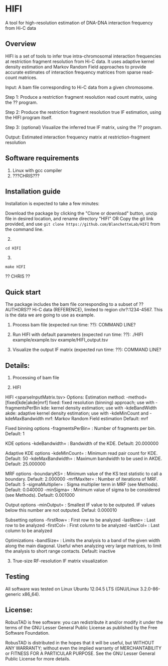 # HIFI
A tool for high-resolution estimation of DNA-DNA interaction frequency from Hi-C data

## Overview
HIFI is a set of tools to infer true intra-chromosomal interaction frequencies at restriction fragment resolution from Hi-C data. 
It uses adaptive kernel density estimation and Markov Random Field approaches to provide accurate estimates of interaction frequency matrices from sparse read-count matrices.

Input: A bam file corresponding to Hi-C data from a given chromosome. 

Step 1: Produce a restriction fragment resolution read count matrix, using the ?? program.

Step 2: Produce the restriction fragment resolution true IF estimation, using the HIFI program itself.

Step 3: (optional) Visualize the inferred true IF matrix, using the ?? program. 

Output: Estimated interaction frequency matrix at restriction-fragment resolution

## Software requirements
1) Linux with gcc compiler
2) ???CHRIS???

## Installation guide
Installation is expected to take a few minutes:

Download the package by clicking the "Clone or download" button, unzip file in desired location, and rename directory "HIFI"
OR
Copy the git link provided, and use ``` git clone https://github.com/BlanchetteLab/HIFI ``` from the command line.

2) 
```
cd HIFI
```
3) 
```
make HIFI
```
?? CHRIS ??

## Quick start
The package includes the bam file corresponding to a subset of ??AUTHORS?? Hi-C data (REFERENCE), limited to region chr?:1234-4567. This is the data we are going to use as example.
1) Process bam file (expected run time: ??):
COMMAND LINE?

2) Run HIFI with default parameters (expected run time: ??):
./HIFI example/example.tsv example/HIFI_output.tsv

3) Visualize the output IF matrix (expected run time: ??):
COMMAND LINE?

## Details:
1) Processing of bam file

2) HIFI

HIFI <sparseInputMatrix.tsv> <sparseOutputMatrix> <options>
Options:
Estimation method:
	-method=[fixed|kde|akde|mrf]
		fixed: fixed resolution (binning) approach; use with -fragmentsPerBin
		kde: kernel density estimation; use with -kdeBandWidth
		akde: adaptive kernel density estimation; use with -kdeMinCount and -kdeMaxBandwidth
		mrf: Markov Random Field estimation
		Default: mrf
	
Fixed binning options
	-fragmentsPerBin=<INTEGER> : Number of fragments per bin. Default: 1

KDE options
	-kdeBandwidth=<FLOAT> : Bandwidth of the KDE. Default: 20.000000

Adaptive KDE options
	-kdeMinCount=<INTEGER> : Minimum read pair count for KDE. Default: 50
	-kdeMaxBandwidth=<FLOAT> : Maximum bandwidth to be used in AKDE. Default: 25.000000

MRF options
	-boundaryKS=<FLOAT> : Minimum value of the KS test statistic to call a boundary. Default: 2.000000
	-mrfMaxIter=<INTEGER> : Number of iterations of MRF. Default: 5
	-sigmaMultiplier=<FLOAT> : Sigma multiplier term in MRF (see Methods). Default: 0.040000
	-minSigma=<FLOAT> : Minimum value of sigma to be considered (see Methods). Default: 0.001000

Output options
	-minOutput=<FLOAT> : Smallest IF value to be outputed. IF values below this number are not outputed. Defaul: 0.000010

Subsetting options
	-firstRow=<INTEGER> : First row to be analyzed
	-lastRow=<INTEGER> : Last row to be analyzed
	-firstCol=<INTEGER> : First column to be analyzed
	-lastCol=<INTEGER> : Last column to be analyzed

Optimizations
	-bandSize=<INTEGER> : Limits the analysis to a band of the given width along the main diagonal. Useful when analyzing very large matrices, to limit the analysis to short range contacts. Default: inactive


3) True-size RF-resolution IF matrix visualization

## Testing
All software was tested on Linux Ubuntu 12.04.5 LTS (GNU/Linux 3.2.0-86-generic x86_64).

## License:
RobusTAD is free software: you can redistribute it and/or modify it under the terms of the GNU Lesser General Public License as published by the Free Software Foundation.

RobusTAD is distributed in the hopes that it will be useful, but WITHOUT ANY WARRANTY; without even the implied warranty of MERCHANTABILITY or FITNESS FOR A PARTICULAR PURPOSE. See the GNU Lesser General Public License for more details.
